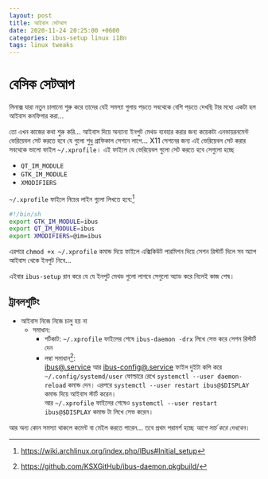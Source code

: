 ```yaml
---
layout: post
title: আইবাস সেটআপ
date: 2020-11-24 20:25:00 +0600
categories: ibus-setup linux i18n
tags: linux tweaks
---
```

# বেসিক সেটআপ
লিনাক্স যারা নতুন চালানো শুরু করে তাদের যেই সমস্যা গুলায় পড়তে সবথেকে বেশি পড়তে দেখছি টার মধ্যে একটা হল আইবাস কনফিগার করা...

তো এখন কাজের কথা শুরু করি... আইবাস দিয়ে অন্যান্য ইনপুট মেথড ব্যবহার করার জন্য কয়েকটা এনভায়রনমেন্ট ভেরিয়েবল সেট করতে হবে যে গুলো শুধু গ্রাফিকাল সেশনে লাগে... X11 সেশনের জন্য এই ভেরিয়েবল সেট করার সবথেকে ভালো ফাইল `~/.xprofile`। এই ফাইলে যে ভেরিয়েবল গুলো সেট করতে হবে সেগুলো হচ্ছে 
+ `QT_IM_MODULE`
+ `GTK_IM_MODULE`
+ `XMODIFIERS`

`~/.xprofile` ফাইলে নিচের লাইন গুলো লিখতে হবে:[^1]
```bash
#!/bin/sh
export GTK_IM_MODULE=ibus
export QT_IM_MODULE=ibus
export XMODIFIERS=@im=ibus
```
এরপরে `chmod +x ~/.xprofile` কমান্ড দিয়ে ফাইলে এক্সিকিউট পারমিশন দিয়ে সেশন রিস্টার্ট দিলে সব অ্যাপ আইবাস থেকে ইনপুট নিবে...

এইবার `ibus-setup` রান করে যে যে ইনপুট মেথড গুলো লাগবে সেগুলো অ্যাড করে নিলেই কাজ শেষ।


## ট্রাবলশুটিং
+ আইবাস নিজে নিজে চালু হয় না
  + সমাধান: 
    + শর্টকাট: `~/.xprofile` ফাইলের শেষে `ibus-daemon -drx` লিখে সেভ করে সেশন রিস্টার্ট দেন
    + লম্বা সমাধান[^2]:  
    [ibus@.service](https://github.com/KSXGitHub/ibus-daemon.pkgbuild/raw/master/ibus%40.service) আর [ibus-config@.service](https://github.com/KSXGitHub/ibus-daemon.pkgbuild/raw/master/ibus-config%40.service) ফাইল দুইটা কপি করে `~/.config/systemd/user` ফোল্ডারে রেখে `systemctl --user daemon-reload` কমান্ড দেন। এরপরে `systemctl --user restart ibus@$DISPLAY` কমান্ড দিয়ে আইবাস স্টার্ট করেন।  
    আর `~/.xprofile` ফাইলের শেষেও `systemctl --user restart ibus@$DISPLAY` কমান্ড টা লিখে সেভ করেন।
    
আর অন্য কোন সমস্যা থাকলে কমেন্ট বা মেইল করতে পারেন... তবে প্রথম পরামর্শ হচ্ছে  *আগে সার্চ করে দেখবেন*।


[^1]: https://wiki.archlinux.org/index.php/IBus#Initial_setup
[^2]: https://github.com/KSXGitHub/ibus-daemon.pkgbuild/